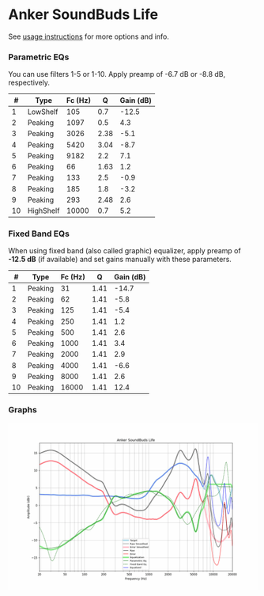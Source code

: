 # Anker SoundBuds Life
See [usage instructions](https://github.com/jaakkopasanen/AutoEq#usage) for more options and info.

### Parametric EQs
You can use filters 1-5 or 1-10. Apply preamp of -6.7 dB or -8.8 dB, respectively.

|   # | Type      |   Fc (Hz) |    Q |   Gain (dB) |
|-----|-----------|-----------|------|-------------|
|   1 | LowShelf  |       105 | 0.7  |       -12.5 |
|   2 | Peaking   |      1097 | 0.5  |         4.3 |
|   3 | Peaking   |      3026 | 2.38 |        -5.1 |
|   4 | Peaking   |      5420 | 3.04 |        -8.7 |
|   5 | Peaking   |      9182 | 2.2  |         7.1 |
|   6 | Peaking   |        66 | 1.63 |         1.2 |
|   7 | Peaking   |       133 | 2.5  |        -0.9 |
|   8 | Peaking   |       185 | 1.8  |        -3.2 |
|   9 | Peaking   |       293 | 2.48 |         2.6 |
|  10 | HighShelf |     10000 | 0.7  |         5.2 |

### Fixed Band EQs
When using fixed band (also called graphic) equalizer, apply preamp of **-12.5 dB** (if available) and set gains manually with these parameters.

|   # | Type    |   Fc (Hz) |    Q |   Gain (dB) |
|-----|---------|-----------|------|-------------|
|   1 | Peaking |        31 | 1.41 |       -14.7 |
|   2 | Peaking |        62 | 1.41 |        -5.8 |
|   3 | Peaking |       125 | 1.41 |        -5.4 |
|   4 | Peaking |       250 | 1.41 |         1.2 |
|   5 | Peaking |       500 | 1.41 |         2.6 |
|   6 | Peaking |      1000 | 1.41 |         3.4 |
|   7 | Peaking |      2000 | 1.41 |         2.9 |
|   8 | Peaking |      4000 | 1.41 |        -6.6 |
|   9 | Peaking |      8000 | 1.41 |         2.6 |
|  10 | Peaking |     16000 | 1.41 |        12.4 |

### Graphs
![](./Anker%20SoundBuds%20Life.png)
